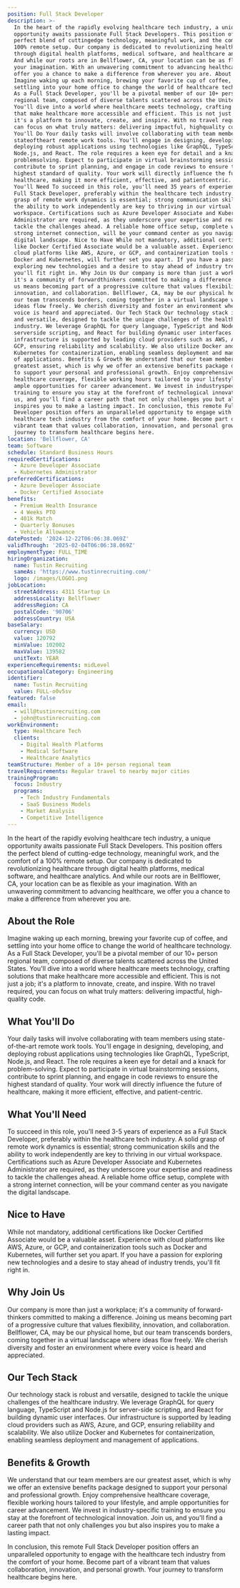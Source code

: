 ```yaml
---
position: Full Stack Developer
description: >-
  In the heart of the rapidly evolving healthcare tech industry, a unique
  opportunity awaits passionate Full Stack Developers. This position offers the
  perfect blend of cuttingedge technology, meaningful work, and the comfort of a
  100% remote setup. Our company is dedicated to revolutionizing healthcare
  through digital health platforms, medical software, and healthcare analytics.
  And while our roots are in Bellflower, CA, your location can be as flexible as
  your imagination. With an unwavering commitment to advancing healthcare, we
  offer you a chance to make a difference from wherever you are. About the Role
  Imagine waking up each morning, brewing your favorite cup of coffee, and
  settling into your home office to change the world of healthcare technology.
  As a Full Stack Developer, you'll be a pivotal member of our 10+ person
  regional team, composed of diverse talents scattered across the United States.
  You'll dive into a world where healthcare meets technology, crafting solutions
  that make healthcare more accessible and efficient. This is not just a job;
  it's a platform to innovate, create, and inspire. With no travel required, you
  can focus on what truly matters: delivering impactful, highquality code. What
  You'll Do Your daily tasks will involve collaborating with team members using
  stateoftheart remote work tools. You'll engage in designing, developing, and
  deploying robust applications using technologies like GraphQL, TypeScript,
  Node.js, and React. The role requires a keen eye for detail and a knack for
  problemsolving. Expect to participate in virtual brainstorming sessions,
  contribute to sprint planning, and engage in code reviews to ensure the
  highest standard of quality. Your work will directly influence the future of
  healthcare, making it more efficient, effective, and patientcentric. What
  You'll Need To succeed in this role, you'll need 35 years of experience as a
  Full Stack Developer, preferably within the healthcare tech industry. A solid
  grasp of remote work dynamics is essential; strong communication skills and
  the ability to work independently are key to thriving in our virtual
  workspace. Certifications such as Azure Developer Associate and Kubernetes
  Administrator are required, as they underscore your expertise and readiness to
  tackle the challenges ahead. A reliable home office setup, complete with a
  strong internet connection, will be your command center as you navigate the
  digital landscape. Nice to Have While not mandatory, additional certifications
  like Docker Certified Associate would be a valuable asset. Experience with
  cloud platforms like AWS, Azure, or GCP, and containerization tools such as
  Docker and Kubernetes, will further set you apart. If you have a passion for
  exploring new technologies and a desire to stay ahead of industry trends,
  you'll fit right in. Why Join Us Our company is more than just a workplace;
  it's a community of forwardthinkers committed to making a difference. Joining
  us means becoming part of a progressive culture that values flexibility,
  innovation, and collaboration. Bellflower, CA, may be our physical home, but
  our team transcends borders, coming together in a virtual landscape where
  ideas flow freely. We cherish diversity and foster an environment where every
  voice is heard and appreciated. Our Tech Stack Our technology stack is robust
  and versatile, designed to tackle the unique challenges of the healthcare
  industry. We leverage GraphQL for query language, TypeScript and Node.js for
  serverside scripting, and React for building dynamic user interfaces. Our
  infrastructure is supported by leading cloud providers such as AWS, Azure, and
  GCP, ensuring reliability and scalability. We also utilize Docker and
  Kubernetes for containerization, enabling seamless deployment and management
  of applications. Benefits & Growth We understand that our team members are our
  greatest asset, which is why we offer an extensive benefits package designed
  to support your personal and professional growth. Enjoy comprehensive
  healthcare coverage, flexible working hours tailored to your lifestyle, and
  ample opportunities for career advancement. We invest in industryspecific
  training to ensure you stay at the forefront of technological innovation. Join
  us, and you'll find a career path that not only challenges you but also
  inspires you to make a lasting impact. In conclusion, this remote Full Stack
  Developer position offers an unparalleled opportunity to engage with the
  healthcare tech industry from the comfort of your home. Become part of a
  vibrant team that values collaboration, innovation, and personal growth. Your
  journey to transform healthcare begins here.
location: 'Bellflower, CA'
team: Software
schedule: Standard Business Hours
requiredCertifications:
  - Azure Developer Associate
  - Kubernetes Administrator
preferredCertifications:
  - Azure Developer Associate
  - Docker Certified Associate
benefits:
  - Premium Health Insurance
  - 4 Weeks PTO
  - 401k Match
  - Quarterly Bonuses
  - Vehicle Allowance
datePosted: '2024-12-22T06:06:38.069Z'
validThrough: '2025-02-04T06:06:38.069Z'
employmentType: FULL_TIME
hiringOrganization:
  name: Tustin Recruiting
  sameAs: 'https://www.tustinrecruiting.com/'
  logo: /images/LOGO1.png
jobLocation:
  streetAddress: 4311 Startup Ln
  addressLocality: Bellflower
  addressRegion: CA
  postalCode: '90706'
  addressCountry: USA
baseSalary:
  currency: USD
  value: 120792
  minValue: 102002
  maxValue: 139582
  unitText: YEAR
experienceRequirements: midLevel
occupationalCategory: Engineering
identifier:
  name: Tustin Recruiting
  value: FULL-o0v5sv
featured: false
email:
  - will@tustinrecruiting.com
  - john@tustinrecruiting.com
workEnvironment:
  type: Healthcare Tech
  clients:
    - Digital Health Platforms
    - Medical Software
    - Healthcare Analytics
teamStructure: Member of a 10+ person regional team
travelRequirements: Regular travel to nearby major cities
trainingProgram:
  focus: Industry
  programs:
    - Tech Industry Fundamentals
    - SaaS Business Models
    - Market Analysis
    - Competitive Intelligence
---
```




In the heart of the rapidly evolving healthcare tech industry, a unique opportunity awaits passionate Full Stack Developers. This position offers the perfect blend of cutting-edge technology, meaningful work, and the comfort of a 100% remote setup. Our company is dedicated to revolutionizing healthcare through digital health platforms, medical software, and healthcare analytics. And while our roots are in Bellflower, CA, your location can be as flexible as your imagination. With an unwavering commitment to advancing healthcare, we offer you a chance to make a difference from wherever you are.

## About the Role

Imagine waking up each morning, brewing your favorite cup of coffee, and settling into your home office to change the world of healthcare technology. As a Full Stack Developer, you'll be a pivotal member of our 10+ person regional team, composed of diverse talents scattered across the United States. You'll dive into a world where healthcare meets technology, crafting solutions that make healthcare more accessible and efficient. This is not just a job; it's a platform to innovate, create, and inspire. With no travel required, you can focus on what truly matters: delivering impactful, high-quality code.

## What You'll Do

Your daily tasks will involve collaborating with team members using state-of-the-art remote work tools. You'll engage in designing, developing, and deploying robust applications using technologies like GraphQL, TypeScript, Node.js, and React. The role requires a keen eye for detail and a knack for problem-solving. Expect to participate in virtual brainstorming sessions, contribute to sprint planning, and engage in code reviews to ensure the highest standard of quality. Your work will directly influence the future of healthcare, making it more efficient, effective, and patient-centric.

## What You'll Need

To succeed in this role, you'll need 3-5 years of experience as a Full Stack Developer, preferably within the healthcare tech industry. A solid grasp of remote work dynamics is essential; strong communication skills and the ability to work independently are key to thriving in our virtual workspace. Certifications such as Azure Developer Associate and Kubernetes Administrator are required, as they underscore your expertise and readiness to tackle the challenges ahead. A reliable home office setup, complete with a strong internet connection, will be your command center as you navigate the digital landscape.

## Nice to Have

While not mandatory, additional certifications like Docker Certified Associate would be a valuable asset. Experience with cloud platforms like AWS, Azure, or GCP, and containerization tools such as Docker and Kubernetes, will further set you apart. If you have a passion for exploring new technologies and a desire to stay ahead of industry trends, you'll fit right in.

## Why Join Us

Our company is more than just a workplace; it's a community of forward-thinkers committed to making a difference. Joining us means becoming part of a progressive culture that values flexibility, innovation, and collaboration. Bellflower, CA, may be our physical home, but our team transcends borders, coming together in a virtual landscape where ideas flow freely. We cherish diversity and foster an environment where every voice is heard and appreciated.

## Our Tech Stack

Our technology stack is robust and versatile, designed to tackle the unique challenges of the healthcare industry. We leverage GraphQL for query language, TypeScript and Node.js for server-side scripting, and React for building dynamic user interfaces. Our infrastructure is supported by leading cloud providers such as AWS, Azure, and GCP, ensuring reliability and scalability. We also utilize Docker and Kubernetes for containerization, enabling seamless deployment and management of applications.

## Benefits & Growth

We understand that our team members are our greatest asset, which is why we offer an extensive benefits package designed to support your personal and professional growth. Enjoy comprehensive healthcare coverage, flexible working hours tailored to your lifestyle, and ample opportunities for career advancement. We invest in industry-specific training to ensure you stay at the forefront of technological innovation. Join us, and you'll find a career path that not only challenges you but also inspires you to make a lasting impact.

In conclusion, this remote Full Stack Developer position offers an unparalleled opportunity to engage with the healthcare tech industry from the comfort of your home. Become part of a vibrant team that values collaboration, innovation, and personal growth. Your journey to transform healthcare begins here.
